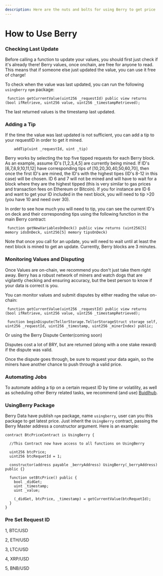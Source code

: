 ```yaml
---
description: Here are the nuts and bolts for using Berry to get price
---
```


# How to Use Berry

### **Checking Last Update**

Before calling a function to update your values, you should first just check if it's already there! Berry values, once onchain, are free for anyone to read. This means that if someone else just updated the value, you can use it free of charge!

To check when the value was last updated, you can run the following `usingberry` `npm` package:

```text
 function getCurrentValue(uint256 _requestId) public view returns (bool ifRetrieve, uint256 value, uint256 _timestampRetrieved);
```

The last returned values is the timestamp last updated.

### **Adding a Tip**

If the time the value was last updated is not sufficient, you can add a tip to your requestID in order to get it mined.

```text
    addTip(uint _requestId, uint _tip)
```

Berry works by selecting the top five tipped requests for each Berry block. As an example, assume ID's \[1,2,3,4,5\] are currently being mined. If ID's \[6,7,8,9,10,11,12\] have corresponding tips of \[10,20,30,40,50,60,70\], then once the first ID's are mined, the ID's with the highest tipes \(ID's 8-12 in this case\) will be chosen. ID 6 and 7 will not be mined and will have to wait for a block where they are the highest tipped \(this is very similar to gas prices and transaction fees on Ethereum or Bitcoin\). If you for instance are ID 6 and want to get your ID included in the next block, you will need to tip &gt;20 \(you have 10 and need over 30\).

In order to see how much you will need to tip, you can see the current ID's on deck and their corresponding tips using the following function in the main Berry contract:

```text
 function getNewVariablesOnDeck() public view returns (uint256[5] memory idsOnDeck, uint256[5] memory tipsOnDeck)
```

Note that once you call for an update, you will need to wait until at least the next block is mined to get an update. Currently, Berry blocks are 3 minutes.

### Monitoring Values and Disputing

Once Values are on-chain, we recommend you don't just take them right away. Berry has a robust network of miners and watch dogs that are vigilantly checking and ensuring accuracy, but the best person to know if your data is correct is you.

You can monitor values and submit disputes by either reading the value on-chain:

```text
 function getCurrentValue(uint256 _requestId) public view returns (bool ifRetrieve, uint256 value, uint256 _timestampRetrieved);

 function beginDispute(TellorStorage.TellorStorageStruct storage self, uint256 _requestId, uint256 _timestamp, uint256 _minerIndex) public;
```

Or using the Berry Dispute Center\(coming soon\)

Disputes cost a lot of BRY, but are returned \(along with a one stake reward\) if the dispute was valid.

Once the dispute goes through, be sure to request your data again, so the miners have another chance to push through a valid price.

### **Automating Jobs**

To automate adding a tip on a certain request ID by time or volatility, as well as scheduling other Berry related tasks, we recommend \(and use\) [Buidlhub](https://www.buidlhub.com).

### UsingBerry Package

Berry Data have publish `npm` package, name `usingberry`, user can you this package to get latest price. Just inherit the `UsingBerry` contract, passing the Berry Master address a constructor argument. Here is an example:

```text
contract BtcPriceContract is UsingBerry {

  //This Contract now have access to all functions on UsingBerry

  uint256 btcPrice;
  uint256 btcRequetId = 1;

  constructor(address payable _berryAddress) UsingBerry(_berryAddress) public {}

  function setBtcPrice() public {
    bool _didGet;
    uint _timestamp;
    uint _value;

    (_didGet, btcPrice, _timestamp) = getCurrentValue(btcRequetId);
  }
}
```



### Pre Set Request ID

1, BTC/USD

2, ETH/USD

3, LTC/USD

4, XRP/USD

5, BNB/USD





